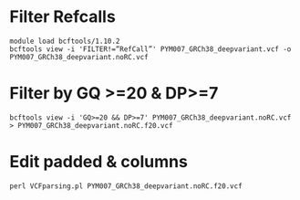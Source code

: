 # Filter Refcalls 
```
module load bcftools/1.10.2
bcftools view -i 'FILTER!=“RefCall”' PYM007_GRCh38_deepvariant.vcf -o PYM007_GRCh38_deepvariant.noRC.vcf
```
# Filter by GQ >=20 & DP>=7  
```
bcftools view -i 'GQ>=20 && DP>=7' PYM007_GRCh38_deepvariant.noRC.vcf > PYM007_GRCh38_deepvariant.noRC.f20.vcf
```
# Edit padded & columns
```
perl VCFparsing.pl PYM007_GRCh38_deepvariant.noRC.f20.vcf
```
